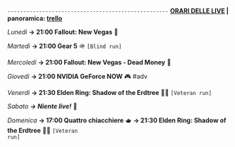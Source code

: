 <code>---------------------------------------------------</code>
<b><u>ORARI DELLE LIVE</u> | panoramica: <a href="https://trello.com/b/iKwdSGf3/sabaku">trello</a></b>

<i>Lunedì</i>
<b>→ 21:00 Fallout: New Vegas</b> 🥫

<i>Martedì</i>
<b>→ 21:00 Gear 5</b> 🪖 <code>[Blind run]</code>

<i>Mercoledì</i>
<b>→ 21:00 Fallout: New Vegas - Dead Money</b> 🥫

<i>Giovedì</i>
<b>→ 21:00 NVIDIA GeForce NOW</b> 🎮 #adv 

<i>Venerdì</i>
<b>→ 21:30 Elden Ring: Shadow of the Erdtree</b> 🌲🌑 <code>[Veteran run]</code>

<i>Sabato</i>
<b><i>→ Niente live!</i></b> 🕺

<i>Domenica</i>
<b>→ 17:00 Quattro chiacchiere</b> 🫖
<b>→ 21:30 Elden Ring: Shadow of the Erdtree</b> 🌲🌑 <code>[Veteran run]</code>
